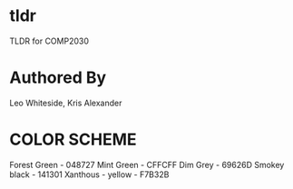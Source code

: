 # tldr
TLDR for COMP2030

# Authored By
Leo Whiteside, <!--- PUT YOUR NAMES HERE !--->
Kris Alexander


# COLOR SCHEME

Forest Green - 048727
Mint Green - CFFCFF
Dim Grey - 69626D
Smokey black - 141301
Xanthous - yellow - F7B32B
